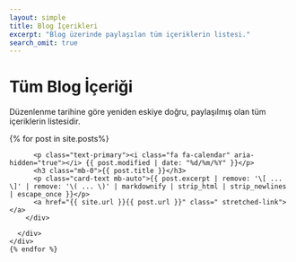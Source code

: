 ```yaml
---
layout: simple
title: Blog İçerikleri
excerpt: "Blog üzerinde paylaşılan tüm içeriklerin listesi."
search_omit: true
---
```

<h1>Tüm Blog İçeriği</h1>
  <p>Düzenlenme tarihine göre yeniden eskiye doğru, paylaşılmış olan tüm içeriklerin listesidir. </p>

<div class="row mb-2">
    {% for post in site.posts%}
		<div class="col-md-6">
      <div class="no-gutters border rounded overflow-hidden flex-md-row mb-4 shadow-sm h-md-250 position-relative">
        <div class="col p-4 d-flex flex-column position-static">
          
		  <p class="text-primary"><i class="fa fa-calendar" aria-hidden="true"></i> {{ post.modified | date: "%d/%m/%Y" }}</p>
          <h3 class="mb-0">{{ post.title }}</h3>
          <p class="card-text mb-auto">{{ post.excerpt | remove: '\[ ... \]' | remove: '\( ... \)' | markdownify | strip_html | strip_newlines | escape_once }}</p>
          <a href="{{ site.url }}{{ post.url }}" class=" stretched-link"></a>
        </div>
        
      </div>
    </div>
    {% endfor %}
  </div>